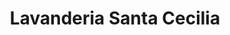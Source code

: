 ---
title: "Lavanderia Santa Cecilia"
url: /tlalnepantla/lavanderia-santa-cecilia/
shop: Wäscherei
---